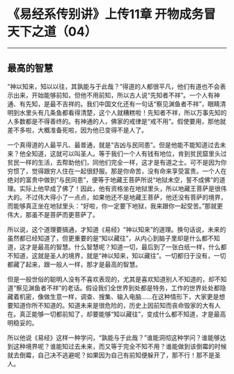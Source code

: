 # 《易经系传别讲》上传11章 开物成务冒天下之道（04）

------

## 最高的智慧

“神以知来，知以以往，其孰能与于此哉？”得道的人都很平凡，他们有道也不会表示出来，开始能够前知，但他不用前知，所以古人说“先知者不祥”。一个人有神通、有先知，是最不吉祥的。我们中国文化还有一句话“察见渊鱼者不祥”，眼睛清明到水里头有几条鱼都看得清楚，这个人就糟糕啦！先知者不祥，所以万事先知的人多数都是不得善终的。有神通的人，佛家的戒律是“戒不用”。假使要用，那他就差不多啦，大概准备死啦，因为他已变得不是人了。

一个真得道的人最平凡、最普通，就是“吉凶与民同患”。但是他能不能知道过去未来？他全知道，这就可以叫圣人。等于我们一个人有钱有地位，肯到贫民窟里头过贫民一样的生活，去帮助他们，同他们完全一样，这才是有道之士。可不是因为你穷惯了，觉得跟穷人住在一起很舒服。那是你命苦，没有命来享受富贵。一个人在绝对的富贵中做到“与民同患”，便等于地藏王菩萨所说“地狱未空，誓不成佛”的道理。实际上他早成了佛了！因此，他有资格坐在地狱里头，所以地藏王菩萨是很伟大的。不过伟大得小了一点点，如果他还不是地藏王菩萨，他还没有菩萨的境界，而能够真正坐在地狱里头：“好啦，你一定要下地狱，我来跟你一起受苦。”那就更伟大，那虽不是菩萨而更菩萨了。

所以说，这个道理要搞通，才知道《易经》“神以知来”的道理。换句话说，未来的虽然都已经知道了，但更重要的是“知以藏往”，从内心到脑子里却是什么都不知道，这才是最高的智慧。什么智慧呢？知道一切，最后到了一张白纸一样，什么都不知道，这就是圣人的境界，就是“神以知来，知以藏往”。一切都归于没有，一切都藏了起来，跟一般人一样，那才是最高的智慧。

但是一般世俗的聪明人没有不喜欢表现的，尤其是喜欢知道别人不知道的，却不知道“察见渊鱼者不祥”的老话。假设我们全世界到处都是特务，工作的世界处处都隐藏着机密，像做生意一样，调查、搜集、输入电脑……在这种情形下，大家更是想要知道你所不知道的。知道未来是很危险的，历史上因前知而丧命毁家的大有人在。真正能够一切都前知了，却要能够“知以藏往”，变成什么都不知道，才是最高明稳妥的。

所以他说《易经》这样一种学问，“孰能与于此哉？”谁能洞彻这种学问？谁能够达到这种境界呢？谁能知过去未来，而又等于完全不知不用？谁能做到该倒霉的时候就去倒霉，自己决不逃避呢？如果因为自己有前知便躲开了，那不行！那不是圣人。